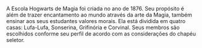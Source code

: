 A Escola Hogwarts de Magia foi criada no ano de 1876. Seu propósito é além
                de trazer encantamento ao mundo através da arte da Magia, também ensinar aos seus estudantes valores
                morais.
Ela está dividida em quatro casas: Lufa-Lufa, Sonserina, Grifinória e
                Corvinal. Seus membros são escolhidos conforme seu perfil de acordo com as considerações do chapéu
                seletor.
